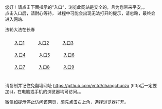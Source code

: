 您好！请点击下面指示的“入口”，浏览此网站是安全的，且为您带来平安。。 <br/>
点击入口后，请耐心等待， 过程中可能会出现无法打开的提示，请忽略，最终会进入网站. </br>

法轮大法在长春<br/>
<div style="padding:10px"><a style="margin:20px" target="_blank" href="https://d3mrmrmekfgoln.cloudfront.net/2Qpsp?qvhjzjpg" id="ccLink1" rel="nofollow">入口1</a> <a target="_blank" style="margin:20px" href="https://d2n4cejjru54gn.cloudfront.net/2Qpsp?hgdpil" id="ccLink2" rel="nofollow">入口2</a> <a style="margin:20px" target="_blank" href="https://d20su58f4oufqh.cloudfront.net/2Qpsp?qihgwgg" id="ccLink3" rel="nofollow">入口3</a></div>

<div style="padding:10px" ><a style="margin:20px" target="_blank" href="https://d3mrmrmekfgoln.cloudfront.net/2Qpsp?qvhjzjpg" id="ccLink4" rel="nofollow">入口4</a> <a style="margin:20px" href="https://d2n4cejjru54gn.cloudfront.net/2Qpsp?hgdpil" target="_blank" id="ccLink5" rel="nofollow">入口5</a> <a style="margin:20px" href="https://d20su58f4oufqh.cloudfront.net/2Qpsp?qihgwgg" target="_blank" id="ccLink6" rel="nofollow">入口6</a></div>

<div style="padding:10px"><a style="margin:20px" target="_blank" href="https://d3mrmrmekfgoln.cloudfront.net/2Qpsp?qvhjzjpg" id="ccLink7" rel="nofollow">入口7</a> <a style="margin:20px" href="https://d2n4cejjru54gn.cloudfront.net/2Qpsp?hgdpil" target="_blank" id="ccLink8" rel="nofollow">入口8</a> <a style="margin:20px" target="_blank" href="https://d20su58f4oufqh.cloudfront.net/2Qpsp?qihgwgg" id="ccLink9" rel="nofollow">入口9</a></div>

<br/>



请复制并记住免翻墙网址 https://github.com/yntd/changchunzx (http后一定要加s)，在电脑或手机的浏览器均可访问。。<br/>

微信如提示停止访问该网页，须先点击右上角，选择浏览器打开。
